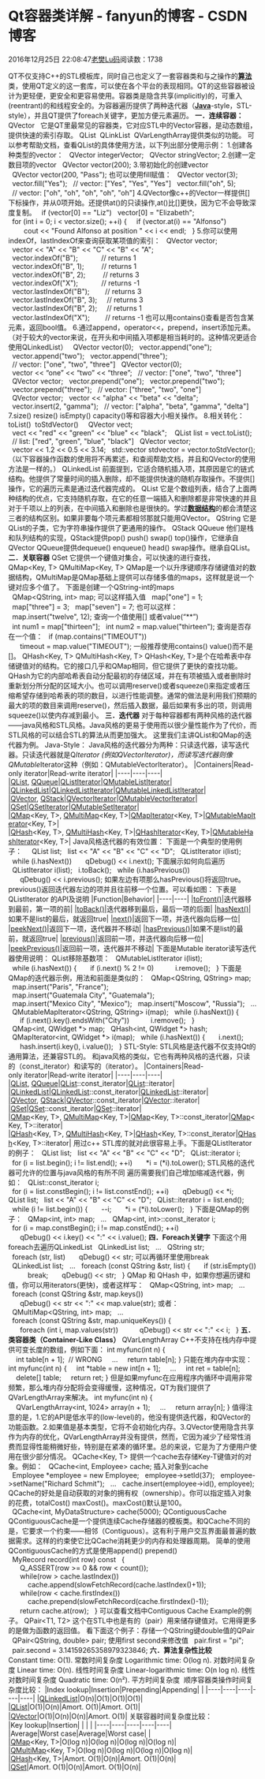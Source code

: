 # Qt容器类详解 - fanyun的博客 - CSDN博客
2016年12月25日 22:08:47[老樊Lu码](https://me.csdn.net/fanyun_01)阅读数：1738

QT不仅支持C++的STL模板库，同时自己也定义了一套容器类和与之操作的[**算法**](http://lib.csdn.net/base/datastructure)类，使用QT定义的这一套库，可以使在各个平台的表现相同。QT的这些容器被设计为更轻便，更安全和更容易使用。容器类是隐含共享(implicitly)的，可重入(reentrant)的和线程安全的。为容器遍历提供了两种迭代器（[**Java**](http://lib.csdn.net/base/javaee)-style，STL-style），并且QT提供了foreach关键字，更加方便元素遍历。
**一．连续容器：**
QVector<T>  
它是QT里最常见的容器类，它对应STL中的Vector<T>容器，是动态数组，提供快速的索引存取。
QList<T>  QLinkList<T>  QVarLengthArray<T>提供类似的功能。
可以参考帮助文档，查看QList的具体使用方法，以下列出部分使用示例：
1.创建各种类型的vector：
  QVector<int> integerVector;
  QVector<QString> stringVector;
2.创建一定数目项的vector
  QVector<QString> vector(200);
3.带初始化的创建vector
  QVector<QString> vector(200, "Pass");
也可以使用fill赋值：
  QVector<QString> vector(3);
  vector.fill("Yes");
  // vector: ["Yes", "Yes", "Yes"]
  vector.fill("oh", 5);
  // vector: ["oh", "oh", "oh", "oh", "oh"]
4.QVector像c++的Vector一样提供[]下标操作，并从0项开始。还提供at()的只读操作,at()比[]更快，因为它不会导致深度复制。
  if (vector[0] == "Liz")
  vector[0] = "Elizabeth";
  for (int i = 0; i < vector.size(); ++i) {
    if (vector.at(i) == "Alfonso")
        cout << "Found Alfonso at position " << i << endl;
  }
5.你可以使用indexOf，lastIndexOf来查询获取某项值的索引：
  QVector<QString> vector;
  vector << "A" << "B" << "C" << "B" << "A";
  vector.indexOf("B");            // returns 1
  vector.indexOf("B", 1);         // returns 1
  vector.indexOf("B", 2);         // returns 3
  vector.indexOf("X");            // returns -1
  vector.lastIndexOf("B");        // returns 3
  vector.lastIndexOf("B", 3);     // returns 3
  vector.lastIndexOf("B", 2);     // returns 1
  vector.lastIndexOf("X");        // returns -1
也可以用contains()查看是否包含某元素，返回bool值。
6.通过append，operator<<，prepend，insert添加元素。（对于较大的vector来说，在开头和中间插入项都是相当耗时的。这种情况更适合使用QLinkedList<T>）
  QVector<QString> vector(0);
  vector.append("one");
  vector.append("two");
  vector.append("three");
  // vector: ["one", "two", "three"]
  QVector<QString> vector(0);
  vector << “one” << “two” << “three”;
  // vector: ["one", "two", "three"]
  QVector<QString> vector;
  vector.prepend("one");
  vector.prepend("two");
  vector.prepend("three");
  // vector: ["three", "two", "one"]
  QVector<QString> vector;
  vector << "alpha" << "beta" << "delta";
  vector.insert(2, "gamma");
  // vector: ["alpha", "beta", "gamma", "delta"]
7.size() resize() isEmpty() capacity()等和容器大小相关操作。
8.相关转化：toList()  toStdVector()  
  QVector<double> vect;
  vect << "red" << "green" << "blue" << "black"; 
  QList<double> list = vect.toList();
  // list: ["red", "green", "blue", "black"]
  QVector<double> vector;
  vector << 1.2 << 0.5 << 3.14;
  std::vector<double> stdvector = vector.toStdVector();
（以下容器操作函数的使用将不再累述，和查阅帮助文档，并且和QVector的使用方法是一样的。）
QLinkedList<T>
前面提到，它适合随机插入项，其原因是它的链式结构。他提供了常量时间的插入删除，却不能提供快速的随机存取操作。不提供[]操作，它的遍历元素是通过迭代器完成的。
QList<T>
它是个数组列表，结合了上面两种结构的优点，它支持随机存取，在它的任意一端插入和删除都是非常快速的并且对于千项以上的列表，在中间插入和删除也是很快的。学过[**数据结构**](http://lib.csdn.net/base/datastructure)的都会清楚这三者的结构区别。如果非要每个项元素都相邻那就只能用QVector。
QString<t>
它是QList<QString>的子类，它为字符串操作提供了更通用的操作。
QStack<T> QQueue<T>
他们是栈和队列结构的实现，QStack提供pop() push() swap() top()操作，它继承自QVector<T>
QQueue<T>提供dequeue() enqueue() head() swap操作。继承自QList<T>。
**二．关联容器**
QSet<T>
它提供一个键值对集合，可以快速的进行查找，
QMap<Key, T> QMultiMap<Key, T>
QMap是一个以升序键顺序存储键值对的数据结构，QMultiMap是QMap基础上提供可以存储多值的maps，这样就是说一个键对应多个值了。
下面是创建一个QString-int的maps
  QMap<QString, int> map;
可以这样插入值
  map["one"] = 1;
  map["three"] = 3;
  map["seven"] = 7;
也可以这样：
  map.insert("twelve", 12);
查询一个值使用[] 或者value(“**”)
  int num1 = map["thirteen"];
  int num2 = map.value("thirteen");
查询是否存在一个值：
  if (map.contains("TIMEOUT"))
      timeout = map.value("TIMEOUT");
一般推荐使用contains() value()而不是[]。
QHash<Key, T> QMultiHash<Key, T>
QHash<Key, T>是个在哈希表中存储键值对的结构。它的接口几乎和QMap相同，但它提供了更快的查找功能。
QHash为它的内部哈希表自动分配最初的存储区域，并在有项被插入或者删除时重新划分所分配的区域大小。也可以调用reserve()或者squeeze()来指定或者压缩希望存储到哈希表的项的数目，以进行性能调整。通常的做法是利用我们预期的最大的项的数目来调用reserve()，然后插入数据，最后如果有多出的项，则调用squeeze()以使内存减到最小。
**三．迭代器**
对于每种容器都有两种风格的迭代器——java风格和STL风格。Java风格的更易于使用而以很少量性能作为了代价，而STL风格的可以结合STL的算法从而更加强大。
这里我们主讲QList和QMap的迭代器为例。
Java-Style：
Java风格的迭代器分为两种：只读迭代器，读写迭代器。只读迭代器就是Q*Iterator<T> (例如QVectorIterator<T>)，而读写迭代器则像QMutable*Iterator<T>这种（例如：QMutableVectorIterator<T>）。
|Containers|Read-only iterator|Read-write iterator|
|----|----|----|
|[QList](http://blog.csdn.net/xuguangsoft/article/details/8514921)<T>, [QQueue](http://blog.csdn.net/xuguangsoft/article/details/8514921)<T>|[QListIterator](http://blog.csdn.net/xuguangsoft/article/details/8514921)<T>|[QMutableListIterator](http://blog.csdn.net/xuguangsoft/article/details/8514921)<T>|
|[QLinkedList](http://blog.csdn.net/xuguangsoft/article/details/8514921)<T>|[QLinkedListIterator](http://blog.csdn.net/xuguangsoft/article/details/8514921)<T>|[QMutableLinkedListIterator](http://blog.csdn.net/xuguangsoft/article/details/8514921)<T>|
|[QVector](http://blog.csdn.net/xuguangsoft/article/details/8514921)<T>, [QStack](http://blog.csdn.net/xuguangsoft/article/details/8514921)<T>|[QVectorIterator](http://blog.csdn.net/xuguangsoft/article/details/8514921)<T>|[QMutableVectorIterator](http://blog.csdn.net/xuguangsoft/article/details/8514921)<T>|
|[QSet](http://blog.csdn.net/xuguangsoft/article/details/8514921)<T>|[QSetIterator](http://blog.csdn.net/xuguangsoft/article/details/8514921)<T>|[QMutableSetIterator](http://blog.csdn.net/xuguangsoft/article/details/8514921)<T>|
|[QMap](http://blog.csdn.net/xuguangsoft/article/details/8514921)<Key, T>, [QMultiMap](http://blog.csdn.net/xuguangsoft/article/details/8514921)<Key, T>|[QMapIterator](http://blog.csdn.net/xuguangsoft/article/details/8514921)<Key, T>|[QMutableMapIterator](http://blog.csdn.net/xuguangsoft/article/details/8514921)<Key, T>|
|[QHash](http://blog.csdn.net/xuguangsoft/article/details/8514921)<Key, T>, [QMultiHash](http://blog.csdn.net/xuguangsoft/article/details/8514921)<Key, T>|[QHashIterator](http://blog.csdn.net/xuguangsoft/article/details/8514921)<Key, T>|[QMutableHashIterator](http://blog.csdn.net/xuguangsoft/article/details/8514921)<Key, T>|
Java风格迭代器的有效位置：
下面是一个典型的使用例子：  
  QList<QString> list;
  list << "A" << "B" << "C" << "D";
  QListIterator<QString> i(list);
  while (i.hasNext())
      qDebug() << i.next();
下面展示如何向后遍历
  QListIterator<QString> i(list);
  i.toBack();
  while (i.hasPrevious())
      qDebug() << i.previous();
如果左边有项那么hasPrevious()将返回true。previous()返回迭代器左边的项并且往前移一个位置。可以看如图：
下表是QListIterator 的API及说明
|Function|Behavior|
|----|----|
|[toFront()](http://blog.csdn.net/xuguangsoft/article/details/8514921)|迭代器移到最前，第一项的前|
|[toBack()](http://blog.csdn.net/xuguangsoft/article/details/8514921)|迭代器移到最后，最后一项的后面|
|[hasNext()](http://blog.csdn.net/xuguangsoft/article/details/8514921)|如果不是list的最后，就返回true|
|[next()](http://blog.csdn.net/xuguangsoft/article/details/8514921)|返回下一项，并迭代器向后移一位|
|[peekNext()](http://blog.csdn.net/xuguangsoft/article/details/8514921)|返回下一项，迭代器并不移动|
|[hasPrevious()](http://blog.csdn.net/xuguangsoft/article/details/8514921)|如果不是list的最前，就返回true|
|[previous()](http://blog.csdn.net/xuguangsoft/article/details/8514921)|返回前一项，并迭代器向后移一位|
|[peekPrevious()](http://blog.csdn.net/xuguangsoft/article/details/8514921)|返回前一项，迭代器并不移动|
下面是Mutable iterator读写迭代器使用说明：
QList<int>移除基数项：
  QMutableListIterator<int> i(list);
  while (i.hasNext()) {
      if (i.next() % 2 != 0)
          i.remove();
  }
下面是QMap的迭代器示例，用法和前面是类似的：
  QMap<QString, QString> map;
  map.insert("Paris", "France");
  map.insert("Guatemala City", "Guatemala");
  map.insert("Mexico City", "Mexico");
  map.insert("Moscow", "Russia");
  ...
  QMutableMapIterator<QString, QString> i(map);
  while (i.hasNext()) {
      if (i.next().key().endsWith("City"))
          i.remove();
  }
  QMap<int, QWidget *> map;
  QHash<int, QWidget *> hash;
  QMapIterator<int, QWidget *> i(map);
  while (i.hasNext()) {
      i.next();
      hash.insert(i.key(), i.value());
  }
STL-Style:
STL风格是迭代器不仅支持Qt的通用算法，还兼容STL的。
和java风格的类似，它也有两种风格的迭代器，只读的（const_iterator）和读写的（iterator）。
|Containers|Read-only iterator|Read-write iterator|
|----|----|----|
|[QList](http://blog.csdn.net/xuguangsoft/article/details/8514921)<T>, [QQueue](http://blog.csdn.net/xuguangsoft/article/details/8514921)<T>|[QList](http://blog.csdn.net/xuguangsoft/article/details/8514921)<T>::const_iterator|[QList](http://blog.csdn.net/xuguangsoft/article/details/8514921)<T>::iterator|
|[QLinkedList](http://blog.csdn.net/xuguangsoft/article/details/8514921)<T>|[QLinkedList](http://blog.csdn.net/xuguangsoft/article/details/8514921)<T>::const_iterator|[QLinkedList](http://blog.csdn.net/xuguangsoft/article/details/8514921)<T>::iterator|
|[QVector](http://blog.csdn.net/xuguangsoft/article/details/8514921)<T>, [QStack](http://blog.csdn.net/xuguangsoft/article/details/8514921)<T>|[QVector](http://blog.csdn.net/xuguangsoft/article/details/8514921)<T>::const_iterator|[QVector](http://blog.csdn.net/xuguangsoft/article/details/8514921)<T>::iterator|
|[QSet](http://blog.csdn.net/xuguangsoft/article/details/8514921)<T>|[QSet](http://blog.csdn.net/xuguangsoft/article/details/8514921)<T>::const_iterator|[QSet](http://blog.csdn.net/xuguangsoft/article/details/8514921)<T>::iterator|
|[QMap](http://blog.csdn.net/xuguangsoft/article/details/8514921)<Key, T>, [QMultiMap](http://blog.csdn.net/xuguangsoft/article/details/8514921)<Key, T>|[QMap](http://blog.csdn.net/xuguangsoft/article/details/8514921)<Key, T>::const_iterator|[QMap](http://blog.csdn.net/xuguangsoft/article/details/8514921)<Key, T>::iterator|
|[QHash](http://blog.csdn.net/xuguangsoft/article/details/8514921)<Key, T>, [QMultiHash](http://blog.csdn.net/xuguangsoft/article/details/8514921)<Key, T>|[QHash](http://blog.csdn.net/xuguangsoft/article/details/8514921)<Key, T>::const_iterator|[QHash](http://blog.csdn.net/xuguangsoft/article/details/8514921)<Key, T>::iterator|
用过c++ STL库的就对此很容易上手。下面是QListIterator的例子：
  QList<QString> list;
  list << "A" << "B" << "C" << "D";
  QList<QString>::iterator i;
  for (i = list.begin(); i != list.end(); ++i)
      *i = (*i).toLower();
STL风格的迭代器可允许的位置与java风格的有所不同
遍历需要我们自己增加缩减迭代器，例如：
  QList<QString>::const_iterator i;
  for (i = list.constBegin(); i != list.constEnd(); ++i)
      qDebug() << *i;
QList<QString> list;
  list << "A" << "B" << "C" << "D";
  QList<QString>::iterator i = list.end();
  while (i != list.begin()) {
      --i;
      *i = (*i).toLower();
  }
下面是QMap的例子：
  QMap<int, int> map;
  ...
  QMap<int, int>::const_iterator i;
  for (i = map.constBegin(); i != map.constEnd(); ++i)
      qDebug() << i.key() << ":" << i.value();
**四．Foreach关键字**
下面这个用foreach去遍历QLinkedList<QString>
  QLinkedList<QString> list;
  ...
  QString str;
  foreach (str, list)
      qDebug() << str;
可以再循环里使用break
  QLinkedList<QString> list;
  ...
  foreach (const QString &str, list) {
      if (str.isEmpty())
          break;
      qDebug() << str;
  }
QMap 和 QHash 中，如果你想遍历键和值，你可以用iterators(更快)，或者这样写：
  QMap<QString, int> map;
  ...
  foreach (const QString &str, map.keys())
      qDebug() << str << ":" << map.value(str);
或者：
  QMultiMap<QString, int> map;
  ...
  foreach (const QString &str, map.uniqueKeys()) {
      foreach (int i, map.values(str))
          qDebug() << str << ":" << i;
  }
**五．类容器类（Container-Like Class）**
QVarLengthArray<T>
C++不支持在栈内存中提供可变长度的数组，例如下面：
int myfunc(int n)
{
    int table[n + 1];  // WRONG
    ...
    return table[n];
}
只能在堆内存中实现：
int myfunc(int n)
{
    int *table = new int[n + 1];
    ...
    int ret = table[n];
    delete[] table;
    return ret;
}
但是如果myfunc在应用程序内循环中调用非常频繁，那么堆内存分配将会变得缓慢，这种情况，QT为我们提供了QVarLengthArray来解决。
int myfunc(int n)
{
    QVarLengthArray<int, 1024> array(n + 1);
    ...
    return array[n];
}
值得注意的是，1.它的API是低水平的(low-level)的，他没有提供迭代器，和QVector的功能函数。2.如果值是基本类型，它将不会初始化内存。3.QVector使用隐含共享作为内存的优化，QVarLengthArray并没有提供，然而，它因为减少了经常性消费而显得性能稍微好些，特别是在紧凑的循环里。总的来说，它是为了方便用户使用在很少部分情况。
QCache<Key, T>
提供一个cache去存储Key-T键值对的对象。例如：
  QCache<int, Employee> cache;
插入对象到cache
  Employee *employee = new Employee;
  employee->setId(37);
  employee->setName("Richard Schmit");
  ...
  cache.insert(employee->id(), employee);
QCache的好处是自动获取的对象的拥有权（ownership）。你可以指定插入对象的花费，totalCost() maxCost()。maxCost()默认是100。
  QCache<int, MyDataStructure> cache(5000);
QContiguousCache<T>
QContiguousCache是一个提供连续Cache存储器的模板类。和QCache不同的是，它要求一个约束——相邻（Contiguous）。这有利于用户交互界面最普遍的数据需求。这样的约束使它比QCache消耗更少的内存和处理器周期。
简单的使用QContiguousCache的方式是使用append() prepend()
  MyRecord record(int row) const
  {
      Q_ASSERT(row >= 0 && row < count());
      while(row > cache.lastIndex())
          cache.append(slowFetchRecord(cache.lastIndex()+1));
      while(row < cache.firstIndex())
          cache.prepend(slowFetchRecord(cache.firstIndex()-1));
      return cache.at(row);
  }
可以查看文档中Contiguous Cache Example的例子。
QPair<T1, T2>
这个在STL中也是有的（pair）用来储存键值对。它用得更多的是做为函数的返回值。
看下面这个例子：存储一个QString键double值的QPair
  QPair<QString, double> pair;
使用first second来修改值
  pair.first = "pi";
  pair.second = 3.14159265358979323846;
**六．算法复杂性比较**
Constant time: O(1). 常数时间复杂度
Logarithmic time: O(log n). 对数时间复杂度
Linear time: O(n). 线性时间复杂度
Linear-logarithmic time: O(n log n). 线性对数时间复杂度
Quadratic time: O(n²). 平方时间复杂度
 顺序容器类操作时间复杂度比较：
|Index lookup|Insertion|Prepending|Appending| |
|----|----|----|----|----|
|[QLinkedList](http://blog.csdn.net/xuguangsoft/article/details/8514921)<T>|O(n)|O(1)|O(1)|O(1)|
|[QList](http://blog.csdn.net/xuguangsoft/article/details/8514921)<T>|O(1)|O(n)|Amort. O(1)|Amort. O(1)|
|[QVector](http://blog.csdn.net/xuguangsoft/article/details/8514921)<T>|O(1)|O(n)|O(n)|Amort. O(1)|
关联容器时间复杂度比较：
|Key lookup|Insertion| | | |
|----|----|----|----|----|
|Average|Worst case|Average|Worst case| |
|[QMap](http://blog.csdn.net/xuguangsoft/article/details/8514921)<Key, T>|O(log n)|O(log n)|O(log n)|O(log n)|
|[QMultiMap](http://blog.csdn.net/xuguangsoft/article/details/8514921)<Key, T>|O(log n)|O(log n)|O(log n)|O(log n)|
|[QHash](http://blog.csdn.net/xuguangsoft/article/details/8514921)<Key, T>|Amort. O(1)|O(n)|Amort. O(1)|O(n)|
|[QSet](http://blog.csdn.net/xuguangsoft/article/details/8514921)<Key>|Amort. O(1)|O(n)|Amort. O(1)|O(n)|
